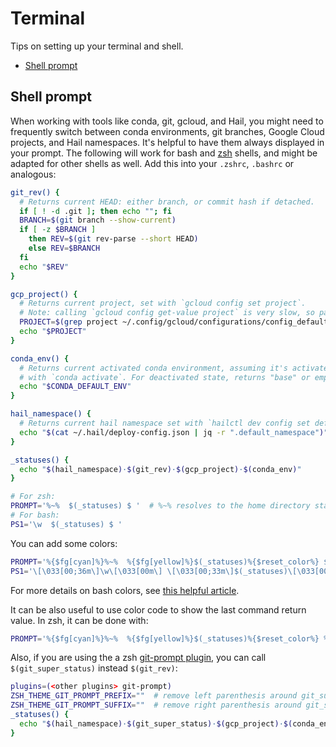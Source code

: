 # Terminal

Tips on setting up your terminal and shell.

- [Shell prompt](#shell-prompt)

## Shell prompt

When working with tools like conda, git, gcloud, and Hail, you might need to frequently
switch between conda environments, git branches, Google Cloud projects, and Hail namespaces.
It's helpful to have them always displayed in your prompt. The following will work for
bash and [zsh](https://ohmyz.sh) shells, and might be adapted for other shells
as well. Add this into your `.zshrc`, `.bashrc` or analogous:

```sh
git_rev() {
  # Returns current HEAD: either branch, or commit hash if detached.
  if [ ! -d .git ]; then echo ""; fi
  BRANCH=$(git branch --show-current)
  if [ -z $BRANCH ]
    then REV=$(git rev-parse --short HEAD)
    else REV=$BRANCH
  fi
  echo "$REV"
}

gcp_project() {
  # Returns current project, set with `gcloud config set project`.
  # Note: calling `gcloud config get-value project` is very slow, so parsing a file.
  PROJECT=$(grep project ~/.config/gcloud/configurations/config_default | sed 's/project = //')
  echo "$PROJECT"
}

conda_env() {
  # Returns current activated conda environment, assuming it's activated
  # with `conda activate`. For deactivated state, returns "base" or empty string.
  echo "$CONDA_DEFAULT_ENV"
}

hail_namespace() {
  # Returns current hail namespace set with `hailctl dev config set default_namespace`.
  echo "$(cat ~/.hail/deploy-config.json | jq -r ".default_namespace")"
}

_statuses() {
  echo "$(hail_namespace)·$(git_rev)·$(gcp_project)·$(conda_env)"
}

# For zsh:
PROMPT='%~%  $(_statuses) $ '  # %~% resolves to the home directory starting with ~. To show the absolute path, use %/%
# For bash:
PS1='\w  $(_statuses) $ '
```

You can add some colors:

```sh
PROMPT='%{$fg[cyan]%}%~%  %{$fg[yellow]%}$(_statuses)%{$reset_color%} $ '
PS1='\[\033[00;36m\]\w\[\033[00m\] \[\033[00;33m\]$(_statuses)\[\033[00m\] $ '
```

For more details on bash colors, see [this helpful article](https://www.howtogeek.com/307701/how-to-customize-and-colorize-your-bash-prompt).

It can be also useful to use color code to show the last command return value. In zsh, it can be done with:

```sh
PROMPT='%{$fg[cyan]%}%~%  %{$fg[yellow]%}$(_statuses)%{$reset_color%} %(?.%{$fg[green]%}.%{$fg[red]%})%B$%b '
```

Also, if you are using the a zsh [git-prompt plugin](https://github.com/ohmyzsh/ohmyzsh/tree/master/plugins/git-prompt),
you can call `$(git_super_status)` instead `$(git_rev)`:

```sh
plugins=(<other plugins> git-prompt)
ZSH_THEME_GIT_PROMPT_PREFIX=""  # remove left parenthesis around git_super_status
ZSH_THEME_GIT_PROMPT_SUFFIX=""  # remove right parenthesis around git_super_status
_statuses() {
  echo "$(hail_namespace)·$(git_super_status)·$(gcp_project)·$(conda_env)"
}
```
